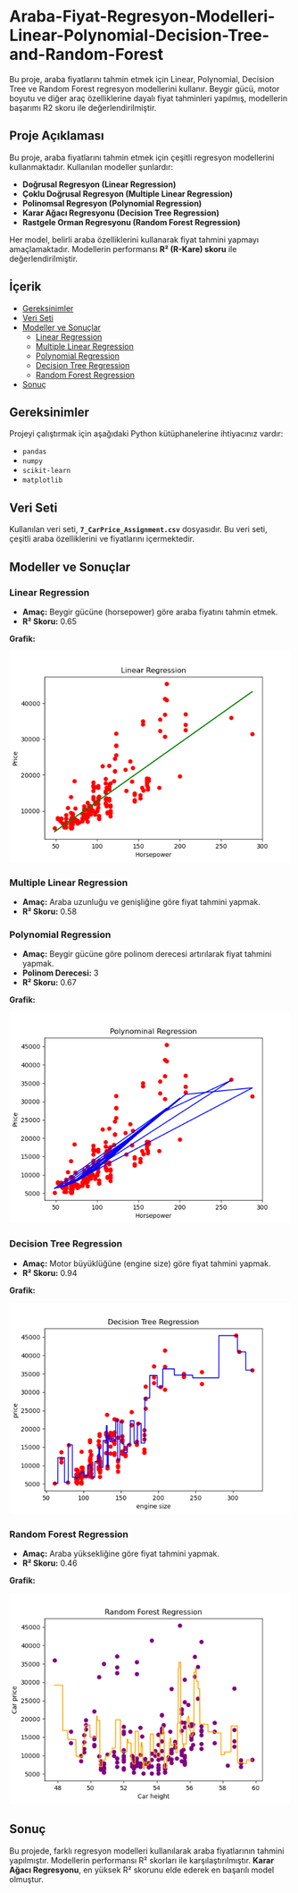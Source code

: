 # Araba-Fiyat-Regresyon-Modelleri-Linear-Polynomial-Decision-Tree-and-Random-Forest
Bu proje, araba fiyatlarını tahmin etmek için Linear, Polynomial, Decision Tree ve Random Forest regresyon modellerini kullanır. Beygir gücü, motor boyutu ve diğer araç özelliklerine dayalı fiyat tahminleri yapılmış, modellerin başarımı R2 skoru ile değerlendirilmiştir.




## Proje Açıklaması

Bu proje, araba fiyatlarını tahmin etmek için çeşitli regresyon modellerini kullanmaktadır. Kullanılan modeller şunlardır:

- **Doğrusal Regresyon (Linear Regression)**
- **Çoklu Doğrusal Regresyon (Multiple Linear Regression)**
- **Polinomsal Regresyon (Polynomial Regression)**
- **Karar Ağacı Regresyonu (Decision Tree Regression)**
- **Rastgele Orman Regresyonu (Random Forest Regression)**

Her model, belirli araba özelliklerini kullanarak fiyat tahmini yapmayı amaçlamaktadır. Modellerin performansı **R² (R-Kare) skoru** ile değerlendirilmiştir.

## İçerik

- [Gereksinimler](#gereksinimler)
- [Veri Seti](#veri-seti)
- [Modeller ve Sonuçlar](#modeller-ve-sonuçlar)
  - [Linear Regression](#linear-regression)
  - [Multiple Linear Regression](#multiple-linear-regression)
  - [Polynomial Regression](#polynomial-regression)
  - [Decision Tree Regression](#decision-tree-regression)
  - [Random Forest Regression](#random-forest-regression)
- [Sonuç](#sonuç)


## Gereksinimler

Projeyi çalıştırmak için aşağıdaki Python kütüphanelerine ihtiyacınız vardır:

- `pandas`
- `numpy`
- `scikit-learn`
- `matplotlib`


## Veri Seti

Kullanılan veri seti, **`7_CarPrice_Assignment.csv`** dosyasıdır. Bu veri seti, çeşitli araba özelliklerini ve fiyatlarını içermektedir.

## Modeller ve Sonuçlar

### Linear Regression

- **Amaç:** Beygir gücüne (horsepower) göre araba fiyatını tahmin etmek.
- **R² Skoru:** 0.65

**Grafik:**

![Doğrusal Regresyon Grafiği](linear_regression.png)

### Multiple Linear Regression

- **Amaç:** Araba uzunluğu ve genişliğine göre fiyat tahmini yapmak.
- **R² Skoru:** 0.58


### Polynomial Regression

- **Amaç:** Beygir gücüne göre polinom derecesi artırılarak fiyat tahmini yapmak.
- **Polinom Derecesi:** 3
- **R² Skoru:** 0.67

**Grafik:**

![Polinomsal Regresyon Grafiği](Polynomial_regression.png)

### Decision Tree Regression

- **Amaç:** Motor büyüklüğüne (engine size) göre fiyat tahmini yapmak.
- **R² Skoru:** 0.94

**Grafik:**

![Karar Ağacı Regresyonu Grafiği](Decesion_tree.png)

### Random Forest Regression

- **Amaç:** Araba yüksekliğine göre fiyat tahmini yapmak.
- **R² Skoru:** 0.46

**Grafik:**

![Rastgele Orman Regresyonu Grafiği](Random_forest.png)



## Sonuç

Bu projede, farklı regresyon modelleri kullanılarak araba fiyatlarının tahmini yapılmıştır. Modellerin performansı R² skorları ile karşılaştırılmıştır. **Karar Ağacı Regresyonu**, en yüksek R² skorunu elde ederek en başarılı model olmuştur.
